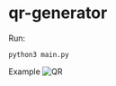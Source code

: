 # qr-generator

Run:
```
python3 main.py
```

Example
![QR](https://user-images.githubusercontent.com/97620201/227272449-09174054-35c6-4669-8e78-f91ccc54c022.png)
